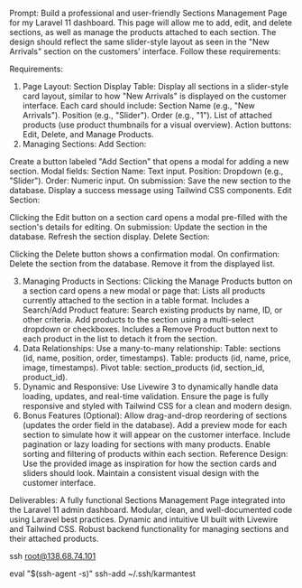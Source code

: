 Prompt:
Build a professional and user-friendly Sections Management Page for my Laravel 11 dashboard. This page will allow me to
add, edit, and delete sections, as well as manage the products attached to each section. The design should reflect the
same slider-style layout as seen in the "New Arrivals" section on the customers' interface. Follow these requirements:

Requirements:

1. Page Layout:
   Section Display Table:
   Display all sections in a slider-style card layout, similar to how "New Arrivals" is displayed on the customer
   interface.
   Each card should include:
   Section Name (e.g., "New Arrivals").
   Position (e.g., "Slider").
   Order (e.g., "1").
   List of attached products (use product thumbnails for a visual overview).
   Action buttons: Edit, Delete, and Manage Products.
2. Managing Sections:
   Add Section:

Create a button labeled "Add Section" that opens a modal for adding a new section.
Modal fields:
Section Name: Text input.
Position: Dropdown (e.g., "Slider").
Order: Numeric input.
On submission:
Save the new section to the database.
Display a success message using Tailwind CSS components.
Edit Section:

Clicking the Edit button on a section card opens a modal pre-filled with the section's details for editing.
On submission:
Update the section in the database.
Refresh the section display.
Delete Section:

Clicking the Delete button shows a confirmation modal.
On confirmation:
Delete the section from the database.
Remove it from the displayed list.

3. Managing Products in Sections:
   Clicking the Manage Products button on a section card opens a new modal or page that:
   Lists all products currently attached to the section in a table format.
   Includes a Search/Add Product feature:
   Search existing products by name, ID, or other criteria.
   Add products to the section using a multi-select dropdown or checkboxes.
   Includes a Remove Product button next to each product in the list to detach it from the section.
4. Data Relationships:
   Use a many-to-many relationship:
   Table: sections (id, name, position, order, timestamps).
   Table: products (id, name, price, image, timestamps).
   Pivot table: section_products (id, section_id, product_id).
5. Dynamic and Responsive:
   Use Livewire 3 to dynamically handle data loading, updates, and real-time validation.
   Ensure the page is fully responsive and styled with Tailwind CSS for a clean and modern design.
6. Bonus Features (Optional):
   Allow drag-and-drop reordering of sections (updates the order field in the database).
   Add a preview mode for each section to simulate how it will appear on the customer interface.
   Include pagination or lazy loading for sections with many products.
   Enable sorting and filtering of products within each section.
   Reference Design:
   Use the provided image as inspiration for how the section cards and sliders should look. Maintain a consistent visual
   design with the customer interface.

Deliverables:
A fully functional Sections Management Page integrated into the Laravel 11 admin dashboard.
Modular, clean, and well-documented code using Laravel best practices.
Dynamic and intuitive UI built with Livewire and Tailwind CSS.
Robust backend functionality for managing sections and their attached products.


ssh root@138.68.74.101


eval "$(ssh-agent -s)"
ssh-add ~/.ssh/karmantest
